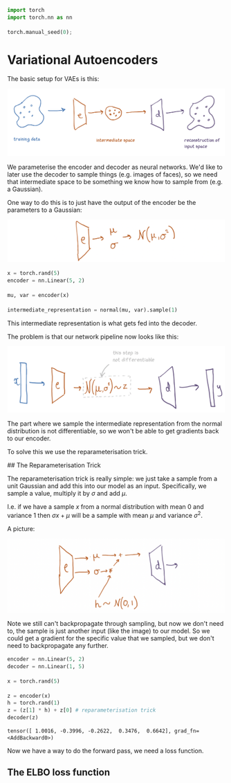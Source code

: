 ```python
import torch 
import torch.nn as nn

torch.manual_seed(0);
```

# Variational Autoencoders

The basic setup for VAEs is this:

![](resources/vae_picture.png)

We parameterise the encoder and decoder as neural networks. We'd like to later use the decoder to sample things (e.g. images of faces), so we need that intermediate space to be something we know how to sample from (e.g. a Gaussian). 

One way to do this is to just have the output of the encoder be the parameters to a Gaussian:

![](resources/reparam_1.png)


```python
x = torch.rand(5)
encoder = nn.Linear(5, 2) 

mu, var = encoder(x) 

intermediate_representation = normal(mu, var).sample(1)
```

This intermediate representation is what gets fed into the decoder. 

The problem is that our network pipeline now looks like this:

![](resources/reparam_2.png)

The part where we sample the intermediate representation from the normal distribution is not differentiable, so we won't be able to get gradients back to our encoder. 

To solve this we use the reparameterisation trick. 

## The Reparameterisation Trick 

The reparameterisation trick is really simple: we just take a sample from a unit Gaussian and add this into our model as an input. Specifically, we sample a value, multiply it by $\sigma$ and add $\mu$. 

I.e. if we have a sample $x$ from a normal distribution with mean 0 and variance 1 then $\sigma x + \mu$ will be a sample with mean $\mu$ and variance $\sigma^2$.

A picture:

![](resources/reparam_3.png)

Note we still can't backpropagate through sampling, but now we don't need to, the sample is just another input (like the image) to our model. So we could get a gradient for the specific value that we sampled, but we don't need to backpropagate any further.


```python
encoder = nn.Linear(5, 2)
decoder = nn.Linear(1, 5)

x = torch.rand(5)

z = encoder(x)
h = torch.rand(1)
z = (z[1] * h) + z[0] # reparameterisation trick
decoder(z)
```




    tensor([ 1.0016, -0.3996, -0.2622,  0.3476,  0.6642], grad_fn=<AddBackward0>)



Now we have a way to do the forward pass, we need a loss function.

## The ELBO loss function




```python

```
